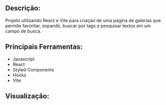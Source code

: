 ## Descrição:
Projeto utilizando React e Vite para criação de uma página de galerias que permite favoritar, expandir, buscar por tags e pesquisar textos em um campo de busca.


## Principais Ferramentas:
* Javascript
* React
* Styled Components
* Hooks
* Vite

## Visualização: